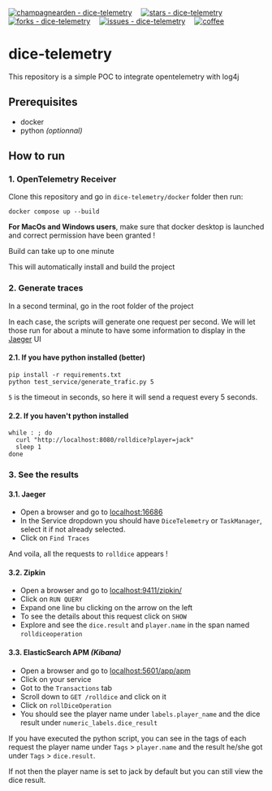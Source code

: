 [![champagnearden - dice-telemetry](https://img.shields.io/static/v1?label=champagnearden&message=dice-telemetry&color=blue&logo=github)](https://github.com/champagnearden/dice-telemetry "Go to GitHub repo")
&emsp;[![stars - dice-telemetry](https://img.shields.io/github/stars/champagnearden/dice-telemetry?style=social)](https://github.com/champagnearden/dice-telemetry)
&emsp;[![forks - dice-telemetry](https://img.shields.io/github/forks/champagnearden/dice-telemetry?style=social)](https://github.com/champagnearden/dice-telemetry)
&emsp;[![issues - dice-telemetry](https://img.shields.io/github/issues/champagnearden/dice-telemetry)](https://github.com/champagnearden/dice-telemetry/issues)
&emsp;[![coffee](https://img.buymeacoffee.com/button-api/?text=Buy%20me%20a%20coffee&emoji=🗿&slug=champagnearden&button_colour=FF5F5F&font_colour=FFFFFF&font_family=Cookie&outline_colour=000000&coffee_colour=ffffff)](https://buymeacoffee.com/champagnearden "Buy me a coffee")

# dice-telemetry
This repository is a simple POC to integrate opentelemetry with log4j

## Prerequisites
- docker
- python *(optionnal)*

## How to run
### 1. OpenTelemetry Receiver
Clone this repository and go in `dice-telemetry/docker` folder then run:
```shell
docker compose up --build
```
**For MacOs and Windows users**, make sure that docker desktop is launched and correct permission have been granted !

Build can take up to one minute

This will automatically install and build the project

### 2. Generate traces
In a second terminal, go in the root folder of the project

In each case, the scripts will generate one request per second. We will let those run for about a minute to have some information to display in the [Jaeger](https://www.jaegertracing.io/) UI
#### 2.1. If you have python installed (better)
```shell
pip install -r requirements.txt 
python test_service/generate_trafic.py 5
```
`5` is the timeout in seconds, so here it will send a request every 5 seconds.
#### 2.2. If you haven't python installed
```shell
while : ; do
  curl "http://localhost:8080/rolldice?player=jack"
  sleep 1
done
```

### 3. See the results
#### 3.1. Jaeger
- Open a browser and go to [localhost:16686](http://localhost:16686)
- In the Service dropdown you should have `DiceTelemetry` or `TaskManager`, select it if not already selected.
- Click on `Find Traces`

And voila, all the requests to `rolldice` appears !

#### 3.2. Zipkin
- Open a browser and go to [localhost:9411/zipkin/](http://localhost:9411/zipkin/)
- Click on `RUN QUERY`
- Expand one line bu clicking on the arrow on the left
- To see the details about this request click on `SHOW`
- Explore and see the `dice.result` and `player.name` in the span named `rolldiceoperation`

#### 3.3. ElasticSearch APM *(Kibana)*
- Open a browser and go to [localhost:5601/app/apm](http://localhost:5601/app/apm)
- Click on your service
- Got to the `Transactions` tab
- Scroll down to `GET /rolldice` and click on it
- Click on `rollDiceOperation`
- You should see the player name under `labels.player_name` and the dice result under `numeric_labels.dice_result`

If you have executed the python script, you can see in the tags of each request the player name under `Tags` > `player.name` and the result he/she got under `Tags` > `dice.result`.

If not then the player name is set to jack by default but you can still view the dice result.
